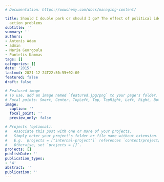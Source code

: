 ```yaml
---
# Documentation: https://wowchemy.com/docs/managing-content/

title: Should I double park or should I go? The effect of political ideology on collective
  action problems
subtitle: ''
summary: ''
authors:
- Antonis Adam
- admin
- Maria Georgoula
- Pantelis Kammas
tags: []
categories: []
date: '2015'
lastmod: 2021-12-24T22:50:55+02:00
featured: false
draft: false

# Featured image
# To use, add an image named `featured.jpg/png` to your page's folder.
# Focal points: Smart, Center, TopLeft, Top, TopRight, Left, Right, BottomLeft, Bottom, BottomRight.
image:
  caption: ''
  focal_point: ''
  preview_only: false

# Projects (optional).
#   Associate this post with one or more of your projects.
#   Simply enter your project's folder or file name without extension.
#   E.g. `projects = ["internal-project"]` references `content/project/deep-learning/index.md`.
#   Otherwise, set `projects = []`.
projects: []
publishDate: ''
publication_types:
- '4'
abstract: ''
publication: ''
---
```

